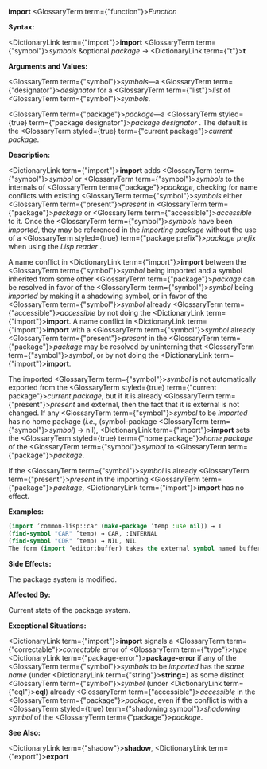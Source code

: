 **import** <GlossaryTerm  term={"function"}><i>Function</i></GlossaryTerm> 



**Syntax:** 



<DictionaryLink  term={"import"}><b>import</b></DictionaryLink> <GlossaryTerm  term={"symbol"}><i>symbols</i></GlossaryTerm> &amp;optional *package →* <DictionaryLink  term={"t"}><b>t</b></DictionaryLink> 



**Arguments and Values:** 



<GlossaryTerm  term={"symbol"}><i>symbols</i></GlossaryTerm>—a <GlossaryTerm  term={"designator"}><i>designator</i></GlossaryTerm> for a <GlossaryTerm  term={"list"}><i>list</i></GlossaryTerm> of <GlossaryTerm  term={"symbol"}><i>symbols</i></GlossaryTerm>. 



<GlossaryTerm  term={"package"}><i>package</i></GlossaryTerm>—a <GlossaryTerm styled={true} term={"package designator"}><i>package designator</i></GlossaryTerm> . The default is the <GlossaryTerm styled={true} term={"current package"}><i>current package</i></GlossaryTerm>. 







 



 



**Description:** 



<DictionaryLink  term={"import"}><b>import</b></DictionaryLink> adds <GlossaryTerm  term={"symbol"}><i>symbol</i></GlossaryTerm> or <GlossaryTerm  term={"symbol"}><i>symbols</i></GlossaryTerm> to the internals of <GlossaryTerm  term={"package"}><i>package</i></GlossaryTerm>, checking for name conflicts with existing <GlossaryTerm  term={"symbol"}><i>symbols</i></GlossaryTerm> either <GlossaryTerm  term={"present"}><i>present</i></GlossaryTerm> in <GlossaryTerm  term={"package"}><i>package</i></GlossaryTerm> or <GlossaryTerm  term={"accessible"}><i>accessible</i></GlossaryTerm> to it. Once the <GlossaryTerm  term={"symbol"}><i>symbols</i></GlossaryTerm> have been *imported*, they may be referenced in the *importing package* without the use of a <GlossaryTerm styled={true} term={"package prefix"}><i>package prefix</i></GlossaryTerm> when using the *Lisp reader* . 



A name conflict in <DictionaryLink  term={"import"}><b>import</b></DictionaryLink> between the <GlossaryTerm  term={"symbol"}><i>symbol</i></GlossaryTerm> being imported and a symbol inherited from some other <GlossaryTerm  term={"package"}><i>package</i></GlossaryTerm> can be resolved in favor of the <GlossaryTerm  term={"symbol"}><i>symbol</i></GlossaryTerm> being *imported* by making it a shadowing symbol, or in favor of the <GlossaryTerm  term={"symbol"}><i>symbol</i></GlossaryTerm> already <GlossaryTerm  term={"accessible"}><i>accessible</i></GlossaryTerm> by not doing the <DictionaryLink  term={"import"}><b>import</b></DictionaryLink>. A name conflict in <DictionaryLink  term={"import"}><b>import</b></DictionaryLink> with a <GlossaryTerm  term={"symbol"}><i>symbol</i></GlossaryTerm> already <GlossaryTerm  term={"present"}><i>present</i></GlossaryTerm> in the <GlossaryTerm  term={"package"}><i>package</i></GlossaryTerm> may be resolved by uninterning that <GlossaryTerm  term={"symbol"}><i>symbol</i></GlossaryTerm>, or by not doing the <DictionaryLink  term={"import"}><b>import</b></DictionaryLink>. 



The imported <GlossaryTerm  term={"symbol"}><i>symbol</i></GlossaryTerm> is not automatically exported from the <GlossaryTerm styled={true} term={"current package"}><i>current package</i></GlossaryTerm>, but if it is already <GlossaryTerm  term={"present"}><i>present</i></GlossaryTerm> and external, then the fact that it is external is not changed. If any <GlossaryTerm  term={"symbol"}><i>symbol</i></GlossaryTerm> to be *imported* has no home package (*i.e.*, (symbol-package <GlossaryTerm  term={"symbol"}><i>symbol</i></GlossaryTerm>) → nil), <DictionaryLink  term={"import"}><b>import</b></DictionaryLink> sets the <GlossaryTerm styled={true} term={"home package"}><i>home package</i></GlossaryTerm> of the <GlossaryTerm  term={"symbol"}><i>symbol</i></GlossaryTerm> to <GlossaryTerm  term={"package"}><i>package</i></GlossaryTerm>. 



If the <GlossaryTerm  term={"symbol"}><i>symbol</i></GlossaryTerm> is already <GlossaryTerm  term={"present"}><i>present</i></GlossaryTerm> in the importing <GlossaryTerm  term={"package"}><i>package</i></GlossaryTerm>, <DictionaryLink  term={"import"}><b>import</b></DictionaryLink> has no effect. 



**Examples:**
```lisp
(import ’common-lisp::car (make-package ’temp :use nil)) → T 
(find-symbol "CAR" ’temp) → CAR, :INTERNAL 
(find-symbol "CDR" ’temp) → NIL, NIL 
The form (import ’editor:buffer) takes the external symbol named buffer in the EDITOR *package* (this symbol was located when the form was read by the *Lisp reader* ) and adds it to the *current package* as an *internal symbol*. The symbol buffer is then *present* in the *current package*. 
```
**Side Effects:** 



The package system is modified. 



**Affected By:** 



Current state of the package system. 



**Exceptional Situations:** 



<DictionaryLink  term={"import"}><b>import</b></DictionaryLink> signals a <GlossaryTerm  term={"correctable"}><i>correctable</i></GlossaryTerm> error of <GlossaryTerm  term={"type"}><i>type</i></GlossaryTerm> <DictionaryLink  term={"package-error"}><b>package-error</b></DictionaryLink> if any of the <GlossaryTerm  term={"symbol"}><i>symbols</i></GlossaryTerm> to be *imported* has the *same name* (under <DictionaryLink  term={"string"}><b>string=</b></DictionaryLink>) as some distinct <GlossaryTerm  term={"symbol"}><i>symbol</i></GlossaryTerm> (under <DictionaryLink  term={"eql"}><b>eql</b></DictionaryLink>) already <GlossaryTerm  term={"accessible"}><i>accessible</i></GlossaryTerm> in the <GlossaryTerm  term={"package"}><i>package</i></GlossaryTerm>, even if the conflict is with a <GlossaryTerm styled={true} term={"shadowing symbol"}><i>shadowing symbol</i></GlossaryTerm> of the <GlossaryTerm  term={"package"}><i>package</i></GlossaryTerm>. 



**See Also:** 



<DictionaryLink  term={"shadow"}><b>shadow</b></DictionaryLink>, <DictionaryLink  term={"export"}><b>export</b></DictionaryLink> 







 



 



